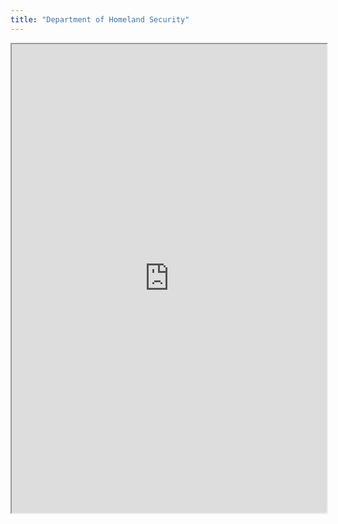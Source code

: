```yaml
---
title: "Department of Homeland Security"
---
```



<iframe height="750" width="100%" src="https://ewelton.github.io/ktest/wiki.html#Department%20of%20Homeland%20Security"></iframe>
